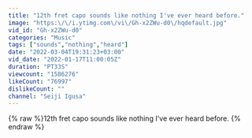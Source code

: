```yaml
---
title: "12th fret capo sounds like nothing I've ever heard before."
image: "https:\/\/i.ytimg.com\/vi\/Gh-x2ZWu-d0\/hqdefault.jpg"
vid_id: "Gh-x2ZWu-d0"
categories: "Music"
tags: ["sounds","nothing","heard"]
date: "2022-03-04T19:31:23+03:00"
vid_date: "2022-01-17T11:00:05Z"
duration: "PT33S"
viewcount: "1586276"
likeCount: "76997"
dislikeCount: ""
channel: "Seiji Igusa"
---
```

{% raw %}12th fret capo sounds like nothing I've ever heard before. {% endraw %}
